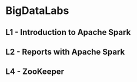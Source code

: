 # BigDataLabs

## L1 - Introduction to Apache Spark

## L2 - Reports with Apache Spark

## L4 - ZooKeeper
